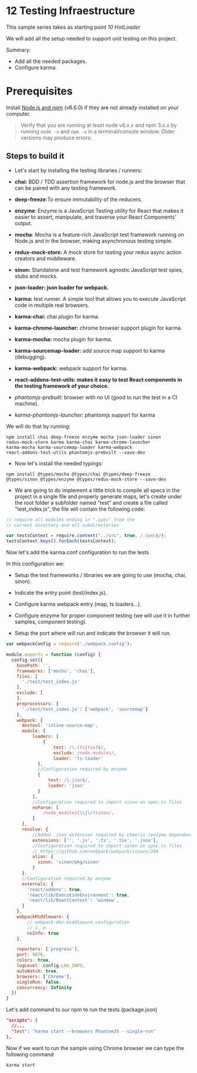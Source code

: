 # 12 Testing Infraestructure

This sample series takes as starting point _10 HotLoader_

We will add all the setup needed to support unit testing on this project.

Summary:

- Add all the needed packages.
- Configure karma.



# Prerequisites

Install [Node.js and npm](https://nodejs.org/en/) (v6.6.0) if they are not already installed on your computer.

> Verify that you are running at least node v6.x.x and npm 3.x.x by running `node -v` and `npm -v` in a terminal/console window. Older versions may produce errors.

## Steps to build it

- Let's start by installing the testing libraries / runners:

- **chai:** BDD / TDD assertion framework for node.js and the browser that can be paired with any testing framework.
- **deep-freeze**:To ensure immutability of the reducers.
- **enzyme**: Enzyme is a JavaScript Testing utility for React that makes it easier to assert, manipulate, and traverse your React Components' output.
- **mocha**: Mocha is a feature-rich JavaScript test framework running on Node.js and in the browser, making asynchronous testing simple.
- **redux-mock-store:** A mock store for testing your redux async action creators and middleware.
- **sinon:** Standalone and test framework agnostic JavaScript test spies, stubs and mocks.
- **json-loader: json loader for webpack.**
- **karma:** test runner. A simple tool that allows you to execute JavaScript code in multiple real browsers.
- **karma-chai:** chai plugin for karma.
- **karma-chrome-launcher:** chrome browser support plugin for karma.
- **karma-mocha:** mocha plugin for karma.
- **karma-sourcemap-loader:** add source map support to karma (debugging).
- **karma-webpack:** webpack support for karma.
- **react-addons-test-utils: makes it easy to test React components in the testing framework of your choice.**
- *phantomjs-prebuilt*: browser with no UI (good to run the test in a CI machine).
- *karma-phantomjs-launcher*: phantomjs support for karma

We will do that by running:

```
npm install chai deep-freeze enzyme mocha json-loader sinon
redux-mock-store karma karma-chai karma-chrome-launcher
karma-mocha karma-sourcemap-loader karma-webpack
react-addons-test-utils phantomjs-prebuilt --save-dev
```

- Now let's install the needed typings:

```
npm install @types/mocha @types/chai @types/deep-freeze
@types/sinon @types/enzyme @types/redux-mock-store --save-dev
```

- We are going to do implement a little trick to compile all specs in the project in a single file and properly generate
maps, let's create under the root folder a subfolder named "test" and create a file called "test_index.js", the file will contain the following code:

````javascript
// require all modules ending in ".spec" from the
// current directory and all subdirectories

var testsContext = require.context("../src", true, /.spec$/);
testsContext.keys().forEach(testsContext);
````

Now let's add the karma.conf configuration to run the tests

In this configuration we:
  - Setup the test frameworks / libraries
we are going to use (mocha, chai, sinon).

  -  Indicate the entry point (test/index.js).

  - Configure karma webpack entry (map, ts loaders...).

  - Configure enzyme for proper component testing (we will use it
    in further samples, component testing).

  -  Setup the port where will run and indicate the browser it will run.

```javascript
var webpackConfig = require('./webpack.config');

module.exports = function (config) {
  config.set({
    basePath: '',
    frameworks: ['mocha', 'chai'],
    files: [
      './test/test_index.js'
    ],
    exclude: [
    ],
    preprocessors: {
      './test/test_index.js': ['webpack', 'sourcemap']
    },
    webpack: {
      devtool: 'inline-source-map',
      module: {
          loaders: [
              {
                  test: /\.(ts|tsx)$/,
                  exclude: /node_modules/,
                  loader: 'ts-loader'
            },
            //Configuration required by enzyme
            {
                test: /\.json$/,
                loader: 'json'
            }
          ],
          //Configuration required to import sinon on spec.ts files
          noParse: [
              /node_modules(\\|\/)sinon/,
          ]          
      },
      resolve: {
          //Added .json extension required by cheerio (enzyme dependency)
          extensions: ['', '.js', '.ts', '.tsx', '.json'],
          //Configuration required to import sinon on spec.ts files
          // https://github.com/webpack/webpack/issues/304
          alias: {
            sinon: 'sinon/pkg/sinon'
          }          
      },
      //Configuration required by enzyme
      externals: {
        'react/addons': true,
        'react/lib/ExecutionEnvironment': true,
        'react/lib/ReactContext': 'window',
      }
    },
    webpackMiddleware: {
        // webpack-dev-middleware configuration
        // i. e.
        noInfo: true
    },

    reporters: ['progress'],
    port: 9876,
    colors: true,
    logLevel: config.LOG_INFO,
    autoWatch: true,
    browsers: ['Chrome'],
    singleRun: false,
    concurrency: Infinity
  })
}

```

Let's add  command to our npm to run the tests (package.json)

````json
"scripts": {
  //...
  "test": "karma start --browsers PhantomJS --single-run"
},

````
Now if we want to run the sample using Chrome browser we can type the following
command

```
karma start
```
